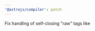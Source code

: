 ```yaml
---
'@astrojs/compiler': patch
---
```


Fix handling of self-closing "raw" tags like <script /> and <style />
